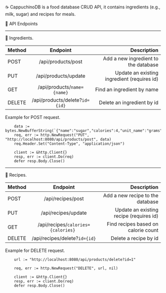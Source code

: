 ☕ CappuchinoDB is a food database CRUD API, it contains ingredients (e.g., milk, sugar) and recipes for meals.

📌 API Endpoints

***

🥕 Ingredients.

| Method | Endpoint | Description |
| :---         |     :---:      |          ---: |
| POST   | /api/products/post      | Add a new ingredient to the database     |
| PUT     | /api/products/update       | Update an existing ingredient (requires id)      |
| GET     | /api/products/`name={name}`       | Find an ingredient by name      |
| DELETE     | /api/products/delete?`id={id}`       | Delete an ingredient by id      |

Example for POST request.

```
	data := bytes.NewBufferString(`{"name":"sugar","calories":4,"unit_name":"grams","image_src":"https://example/sugar_image.png"}`)
	req, err := http.NewRequest("PUT", "http://localhost:8080/api/products/post", data)
	req.Header.Set("Content-Type", "application/json")

	client := &http.Client{}
	resp, err := client.Do(req)
	defer resp.Body.Close()
```

***

🍲 Recipes.

| Method | Endpoint | Description |
| :---         |     :---:      |          ---: |
| POST   | /api/recipes/post     | Add a new recipe to the database     |
| PUT     | /api/recipes/update       | Update an existing recipe (requires id)      |
| GET     | /api/recipes/`calories={calories} `      | Find recipes based on calorie count      |
| DELETE     | /api/recipes/delete?`id={id}`       | Delete a recipe by id      |


Example for DELETE request.

```
	url := "http://localhost:8080/api/products/delete?id=1"

	req, err := http.NewRequest("DELETE", url, nil) 

	client := &http.Client{}
	resp, err := client.Do(req)
	defer resp.Body.Close()
```
